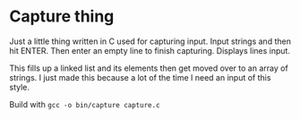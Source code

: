 # Capture thing
Just a little thing written in C used for capturing input.
Input strings and then hit ENTER. Then enter an empty line to finish capturing.
Displays lines input.

This fills up a linked list and its elements then get moved over to an array of strings. I just made this because a lot of the time I need an input of this style.

Build with `gcc -o bin/capture capture.c`
